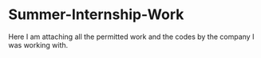 # Summer-Internship-Work
Here I am attaching all the permitted work and the codes by the company I was working with.

